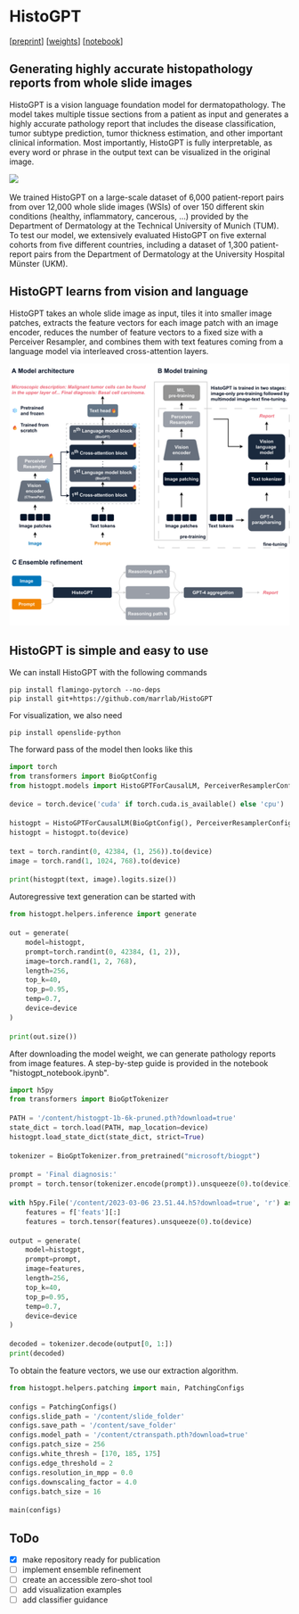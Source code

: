# HistoGPT

[[preprint]()] [[weights](https://huggingface.co/marr-peng-lab/histogpt)]  [[notebook](https://github.com/marrlab/HistoGPT/blob/main/histogpt_notebook.ipynb)]

## Generating highly accurate histopathology reports from whole slide images

HistoGPT is a vision language foundation model for dermatopathology. The model takes multiple tissue sections from a patient as input and generates a highly accurate pathology report that includes the disease classification, tumor subtype prediction, tumor thickness estimation, and other important clinical information. Most importantly, HistoGPT is fully interpretable, as every word or phrase in the output text can be visualized in the original image.

<img src="github/figure-1.png" width="800"/>

We trained HistoGPT on a large-scale dataset of 6,000 patient-report pairs from over 12,000 whole slide images (WSIs) of over 150 different skin conditions (healthy, inflammatory, cancerous, ...) provided by the Department of Dermatology at the Technical University of Munich (TUM). To test our model, we extensively evaluated HistoGPT on five external cohorts from five different countries, including a dataset of 1,300 patient-report pairs from the Department of Dermatology at the University Hospital Münster (UKM).

## HistoGPT learns from vision and language
HistoGPT takes an whole slide image as input, tiles it into smaller image patches, extracts the feature vectors for each image patch with an image encoder, reduces the number of feature vectors to a fixed size with a Perceiver Resampler, and combines them with text features coming from a language model via interleaved cross-attention layers.

<img src="github/figure-2.png" width="790"/>

## HistoGPT is simple and easy to use

We can install HistoGPT with the following commands
```
pip install flamingo-pytorch --no-deps
pip install git+https://github.com/marrlab/HistoGPT
```

For visualization, we also need
```
pip install openslide-python
```

The forward pass of the model then looks like this
```python
import torch
from transformers import BioGptConfig
from histogpt.models import HistoGPTForCausalLM, PerceiverResamplerConfig

device = torch.device('cuda' if torch.cuda.is_available() else 'cpu')

histogpt = HistoGPTForCausalLM(BioGptConfig(), PerceiverResamplerConfig())
histogpt = histogpt.to(device)

text = torch.randint(0, 42384, (1, 256)).to(device)
image = torch.rand(1, 1024, 768).to(device)

print(histogpt(text, image).logits.size())
```

Autoregressive text generation can be started with
```python
from histogpt.helpers.inference import generate

out = generate(
    model=histogpt,
    prompt=torch.randint(0, 42384, (1, 2)),
    image=torch.rand(1, 2, 768),
    length=256,
    top_k=40,
    top_p=0.95,
    temp=0.7,
    device=device
)

print(out.size())
```

After downloading the model weight, we can generate pathology reports from image features. A step-by-step guide is provided in the notebook "histogpt_notebook.ipynb".
```python
import h5py
from transformers import BioGptTokenizer

PATH = '/content/histogpt-1b-6k-pruned.pth?download=true'
state_dict = torch.load(PATH, map_location=device)
histogpt.load_state_dict(state_dict, strict=True)

tokenizer = BioGptTokenizer.from_pretrained("microsoft/biogpt")

prompt = 'Final diagnosis:'
prompt = torch.tensor(tokenizer.encode(prompt)).unsqueeze(0).to(device)

with h5py.File('/content/2023-03-06 23.51.44.h5?download=true', 'r') as f:
    features = f['feats'][:]
    features = torch.tensor(features).unsqueeze(0).to(device)

output = generate(
    model=histogpt,
    prompt=prompt,
    image=features,
    length=256,
    top_k=40,
    top_p=0.95,
    temp=0.7,
    device=device
)

decoded = tokenizer.decode(output[0, 1:])
print(decoded)
```

To obtain the feature vectors, we use our extraction algorithm.
``` python
from histogpt.helpers.patching import main, PatchingConfigs

configs = PatchingConfigs()
configs.slide_path = '/content/slide_folder'
configs.save_path = '/content/save_folder'
configs.model_path = '/content/ctranspath.pth?download=true'
configs.patch_size = 256
configs.white_thresh = [170, 185, 175]
configs.edge_threshold = 2
configs.resolution_in_mpp = 0.0
configs.downscaling_factor = 4.0
configs.batch_size = 16

main(configs)
```

## ToDo
- [x] make repository ready for publication
- [ ] implement ensemble refinement
- [ ] create an accessible zero-shot tool
- [ ] add visualization examples
- [ ] add classifier guidance

